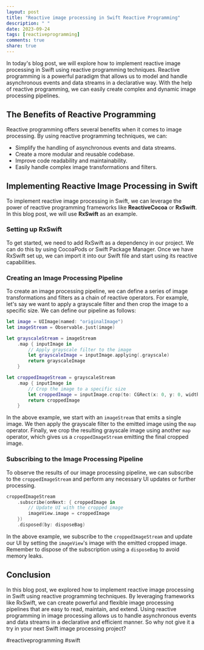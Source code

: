 ```yaml
---
layout: post
title: "Reactive image processing in Swift Reactive Programming"
description: " "
date: 2023-09-24
tags: [reactiveprogramming]
comments: true
share: true
---
```


In today's blog post, we will explore how to implement reactive image processing in Swift using reactive programming techniques. Reactive programming is a powerful paradigm that allows us to model and handle asynchronous events and data streams in a declarative way. With the help of reactive programming, we can easily create complex and dynamic image processing pipelines.

## The Benefits of Reactive Programming

Reactive programming offers several benefits when it comes to image processing. By using reactive programming techniques, we can:

- Simplify the handling of asynchronous events and data streams.
- Create a more modular and reusable codebase.
- Improve code readability and maintainability.
- Easily handle complex image transformations and filters.

## Implementing Reactive Image Processing in Swift

To implement reactive image processing in Swift, we can leverage the power of reactive programming frameworks like **ReactiveCocoa** or **RxSwift**. In this blog post, we will use **RxSwift** as an example.

### Setting up RxSwift

To get started, we need to add RxSwift as a dependency in our project. We can do this by using CocoaPods or Swift Package Manager. Once we have RxSwift set up, we can import it into our Swift file and start using its reactive capabilities.

### Creating an Image Processing Pipeline

To create an image processing pipeline, we can define a series of image transformations and filters as a chain of reactive operators. For example, let's say we want to apply a grayscale filter and then crop the image to a specific size. We can define our pipeline as follows:

```swift
let image = UIImage(named: "originalImage")
let imageStream = Observable.just(image)

let grayscaleStream = imageStream
    .map { inputImage in
        // Apply grayscale filter to the image
        let grayscaleImage = inputImage.applying(.grayscale)
        return grayscaleImage
    }

let croppedImageStream = grayscaleStream
    .map { inputImage in
        // Crop the image to a specific size
        let croppedImage = inputImage.crop(to: CGRect(x: 0, y: 0, width: 100, height: 100))
        return croppedImage
    }
```

In the above example, we start with an `imageStream` that emits a single image. We then apply the grayscale filter to the emitted image using the `map` operator. Finally, we crop the resulting grayscale image using another `map` operator, which gives us a `croppedImageStream` emitting the final cropped image.

### Subscribing to the Image Processing Pipeline

To observe the results of our image processing pipeline, we can subscribe to the `croppedImageStream` and perform any necessary UI updates or further processing.

```swift
croppedImageStream
    .subscribe(onNext: { croppedImage in
        // Update UI with the cropped image
        imageView.image = croppedImage
    })
    .disposed(by: disposeBag)
```

In the above example, we subscribe to the `croppedImageStream` and update our UI by setting the `imageView`'s image with the emitted cropped image. Remember to dispose of the subscription using a `disposeBag` to avoid memory leaks.

## Conclusion

In this blog post, we explored how to implement reactive image processing in Swift using reactive programming techniques. By leveraging frameworks like RxSwift, we can create powerful and flexible image processing pipelines that are easy to read, maintain, and extend. Using reactive programming in image processing allows us to handle asynchronous events and data streams in a declarative and efficient manner. So why not give it a try in your next Swift image processing project?

#reactiveprogramming #swift
